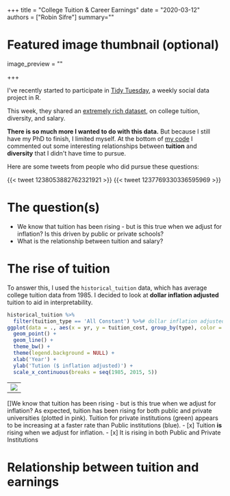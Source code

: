 +++
title = "College Tuition & Career Earnings"
date = "2020-03-12"
authors = ["Robin Sifre"]
summary=""


# Featured image thumbnail (optional)
image_preview = ""

+++

I've recently started to participate in [Tidy Tuesday](https://thomasmock.netlify.com/post/tidytuesday-a-weekly-social-data-project-in-r/), a weekly social data project in R.  

This week, they shared an [extremely rich dataset](https://github.com/rfordatascience/tidytuesday/tree/master/data/2020/2020-03-10), on college tuition, diversity, and salary.  

<b>There is so much more I wanted to do with this data.</b> But because I still have my PhD to finish, I limited myself. At the bottom of [my code](https://github.com/rrobinn/tidy-tuesday/tree/master/20200310-Tuition-Diversity) I commented out some interesting relationships between <b>tuition</b> and <b>diversity</b> that I didn't have time to pursue.  

Here are some tweets from people who did pursue these questions:

{{< tweet 1238053882762321921 >}}
{{< tweet 1237769330336595969 >}}


# The question(s) 
- We know that tuition has been rising - but is this true when we adjust for inflation? Is this driven by public or private schools?  
- What is the relationship between tuition and salary?

# The rise of tuition
To answer this, I used the `historical_tuition` data, which has average college tuition data from 1985. I decided to look at <b> dollar inflation adjusted</b> tuition to aid in interpretability.  


```r
historical_tuition %>% 
  filter(tuition_type == 'All Constant') %>%# dollar inflation adjusted     
ggplot(data = ., aes(x = yr, y = tuition_cost, group_by(type), color = type) ) + 
  geom_point() +
  geom_line() + 
  theme_bw() + 
  theme(legend.background = NULL) +
  xlab('Year') +
  ylab('Tution ($ inflation adjusted)') + 
  scale_x_continuous(breaks = seq(1985, 2015, 5))
```

<table class="image">
<tr><td><img src="/post-img/tuition_increase.png" alt=" "/></td></tr>
</table>  
[]We know that tuition has been rising - but is this true when we adjust for inflation?
As expected, tuition has been rising for both public and private universities (plotted in pink). Tuition for private institutions (green) appears to be increasing at a faster rate than Public institutions (blue). 
- [x] Tuition <b>is</b> rising when we adjust for inflation. 
- [x] It is rising in both Public and Private Institutions 
 
# Relationship between tuition and earnings

